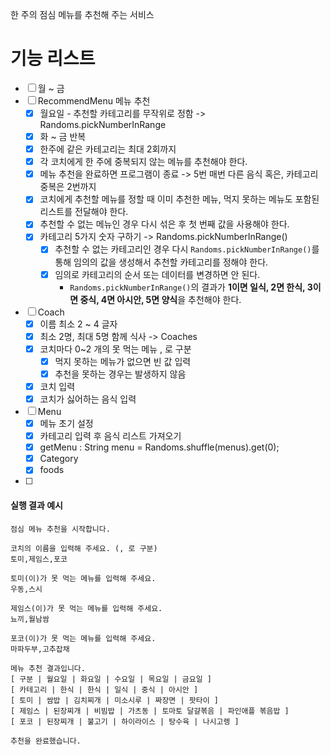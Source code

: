 한 주의 점심 메뉴를 추천해 주는 서비스

# 기능 리스트

- [ ] 월 ~ 금
- [ ] RecommendMenu 메뉴 추천
	- [x] 월요일 - 추천할 카테고리를 무작위로 정함 -> Randoms.pickNumberInRange
	- [x] 화 ~ 금 반복
	- [x] 한주에 같은 카테고리는 최대 2회까지
	- [x] 각 코치에게 한 주에 중복되지 않는 메뉴를 추천해야 한다.
	- [x] 메뉴 추천을 완료하면 프로그램이 종료 -> 5번 매번 다른 음식 혹은, 카테고리 중복은 2번까지
	- [x] 코치에게 추천할 메뉴를 정할 때 이미 추천한 메뉴, 먹지 못하는 메뉴도 포함된 리스트를 전달해야 한다.
	- [x] 추천할 수 없는 메뉴인 경우 다시 섞은 후 첫 번째 값을 사용해야 한다.
	- [x] 카테고리 5가지 숫자 구하기 -> Randoms.pickNumberInRange()
		- [x] 추천할 수 없는 카테고리인 경우 다시 `Randoms.pickNumberInRange()`를 통해 임의의 값을 생성해서 추천할 카테고리를 정해야 한다.
		- [x] 임의로 카테고리의 순서 또는 데이터를 변경하면 안 된다.
			- `Randoms.pickNumberInRange()`의 결과가 **1이면 일식, 2면 한식, 3이면 중식, 4면 아시안, 5면 양식**을 추천해야 한다.
- [ ] Coach
	- [x] 이름 최소 2 ~ 4 글자
	- [x] 최소 2명, 최대 5명 함께 식사  -> Coaches
	- [x] 코치마다 0~2 개의 못 먹는 메뉴 , 로 구분
		- [x] 먹지 못하는 메뉴가 없으면 빈 값 입력
		- [x] 추천을 못하는 경우는 발생하지 않음
	- [x] 코치 입력
	- [x] 코치가 싫어하는 음식 입력
- [ ] Menu
	- [x] 메뉴 초기 설정
	- [x] 카테고리 입력 후 음식 리스트 가져오기
	- [x] getMenu : String menu = Randoms.shuffle(menus).get(0);
	- [x] Category
	- [x] foods
- [ ] 

#### 실행 결과 예시

```
점심 메뉴 추천을 시작합니다.

코치의 이름을 입력해 주세요. (, 로 구분)
토미,제임스,포코

토미(이)가 못 먹는 메뉴를 입력해 주세요.
우동,스시

제임스(이)가 못 먹는 메뉴를 입력해 주세요.
뇨끼,월남쌈

포코(이)가 못 먹는 메뉴를 입력해 주세요.
마파두부,고추잡채

메뉴 추천 결과입니다.
[ 구분 | 월요일 | 화요일 | 수요일 | 목요일 | 금요일 ]
[ 카테고리 | 한식 | 한식 | 일식 | 중식 | 아시안 ]
[ 토미 | 쌈밥 | 김치찌개 | 미소시루 | 짜장면 | 팟타이 ]
[ 제임스 | 된장찌개 | 비빔밥 | 가츠동 | 토마토 달걀볶음 | 파인애플 볶음밥 ]
[ 포코 | 된장찌개 | 불고기 | 하이라이스 | 탕수육 | 나시고렝 ]

추천을 완료했습니다.
```